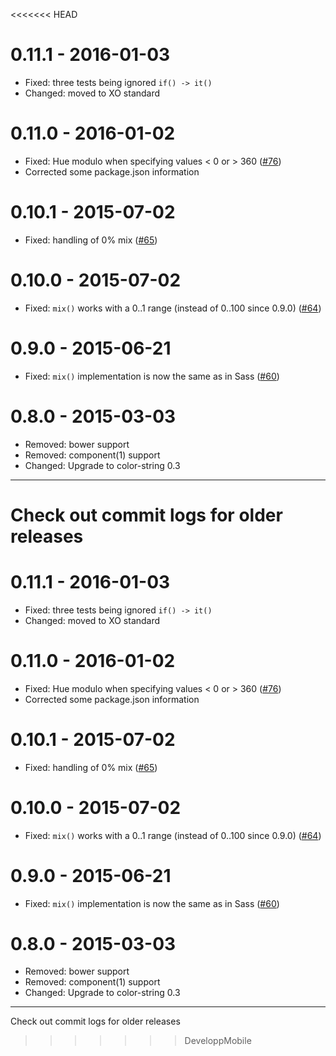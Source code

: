 <<<<<<< HEAD
# 0.11.1 - 2016-01-03

- Fixed: three tests being ignored `if() -> it()`
- Changed: moved to XO standard

# 0.11.0 - 2016-01-02

- Fixed: Hue modulo when specifying values < 0 or > 360
([#76](https://github.com/MoOx/color/pull/76))
- Corrected some package.json information

# 0.10.1 - 2015-07-02

- Fixed: handling of 0% mix
([#65](https://github.com/harthur/color/pull/65))

# 0.10.0 - 2015-07-02

- Fixed: `mix()` works with a 0..1 range (instead of 0..100 since 0.9.0)
([#64](https://github.com/harthur/color/pull/64))

# 0.9.0 - 2015-06-21

- Fixed: `mix()` implementation is now the same as in Sass
([#60](https://github.com/harthur/color/pull/60))

# 0.8.0 - 2015-03-03

- Removed: bower support
- Removed: component(1) support
- Changed: Upgrade to color-string 0.3

---

Check out commit logs for older releases
=======
# 0.11.1 - 2016-01-03

- Fixed: three tests being ignored `if() -> it()`
- Changed: moved to XO standard

# 0.11.0 - 2016-01-02

- Fixed: Hue modulo when specifying values < 0 or > 360
([#76](https://github.com/MoOx/color/pull/76))
- Corrected some package.json information

# 0.10.1 - 2015-07-02

- Fixed: handling of 0% mix
([#65](https://github.com/harthur/color/pull/65))

# 0.10.0 - 2015-07-02

- Fixed: `mix()` works with a 0..1 range (instead of 0..100 since 0.9.0)
([#64](https://github.com/harthur/color/pull/64))

# 0.9.0 - 2015-06-21

- Fixed: `mix()` implementation is now the same as in Sass
([#60](https://github.com/harthur/color/pull/60))

# 0.8.0 - 2015-03-03

- Removed: bower support
- Removed: component(1) support
- Changed: Upgrade to color-string 0.3

---

Check out commit logs for older releases
>>>>>>> DeveloppMobile
